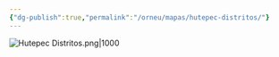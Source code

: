 ```yaml
---
{"dg-publish":true,"permalink":"/orneu/mapas/hutepec-distritos/"}
---
```


 ![Hutepec Distritos.png|1000](/img/user/Orneu/Mapas/Hutepec%20Distritos.png)
